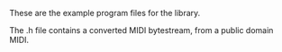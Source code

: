These are the example program files for the library. 

The .h file contains a converted MIDI bytestream, from a public domain MIDI.
